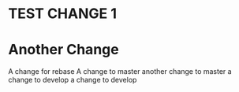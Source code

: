 #
# TEST CHANGE 1
# Another Change

A change for rebase
A change to master
another change to master
a change to develop
a change to develop